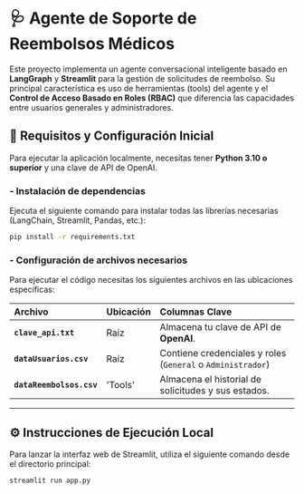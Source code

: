 # 🩺 Agente de Soporte de Reembolsos Médicos

Este proyecto implementa un agente conversacional inteligente basado en **LangGraph** y **Streamlit** para la gestión de solicitudes de reembolso. Su principal característica es uso de herramientas (tools) del agente y el **Control de Acceso Basado en Roles (RBAC)** que diferencia las capacidades entre usuarios generales y administradores.

## 🚀 Requisitos y Configuración Inicial

Para ejecutar la aplicación localmente, necesitas tener **Python 3.10 o superior** y una clave de API de OpenAI.

### - Instalación de dependencias

Ejecuta el siguiente comando para instalar todas las librerías necesarias (LangChain, Streamlit, Pandas, etc.):

```bash
pip install -r requirements.txt
```

### - Configuración de archivos necesarios

Para ejecutar el código necesitas los siguientes archivos en las ubicaciones específicas:

| Archivo | Ubicación | Columnas Clave |
| :--- | :--- | :--- |
| **`clave_api.txt`** | Raíz | Almacena tu clave de API de **OpenAI**. |
| **`dataUsuarios.csv`** | Raíz | Contiene credenciales y roles (`General` o `Administrador`) |
| **`dataReembolsos.csv`** | 'Tools' | Almacena el historial de solicitudes y sus estados. |

---

## ⚙️ Instrucciones de Ejecución Local

Para lanzar la interfaz web de Streamlit, utiliza el siguiente comando desde el directorio principal:

```bash
streamlit run app.py
```
